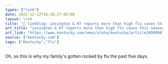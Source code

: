 ```yaml
---
types: ["link"]
date: 2022-12-12T16:38:27-05:00
layout: link
title: "🔗 linkblog: Lexington & KY reports more than high flu cases this season | Lexington Herald Leader'"
art_title: "Lexington & KY reports more than high flu cases this season | Lexington Herald Leader"
art_link: "https://www.kentucky.com/news/state/kentucky/article269909877.html"
source: ["kentucky.com"]
tags: ["Kentucky","flu"]
---
```

Oh, so this is why my family's gotten rocked by flu the past five days.  
 
